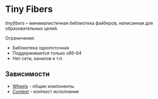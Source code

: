 # Tiny Fibers

_tinyfibers_ – минималистичная библиотека файберов, написанная для образовательных целей.

Ограничения:
- Библиотека однопоточная
- Поддерживается только x86-64
- Нет сети, каналов и т.п.

## Зависимости

- [Wheels](https://gitlab.com/Lipovsky/wheels) - общие компоненты
- [Context](https://gitlab.com/Lipovsky/context) – контекст исполнения
